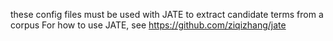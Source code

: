 these config files must be used with JATE to extract candidate terms from a corpus
For how to use JATE, see https://github.com/ziqizhang/jate
